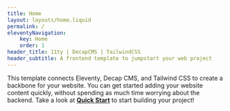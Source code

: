```yaml
---
title: Home
layout: layouts/home.liquid
permalink: /
eleventyNavigation:
    key: Home
    order: 1
header_title: 11ty | DecapCMS | TailwindCSS
header_subtitle: A frontend template to jumpstart your web project
---
```



This template connects Eleventy, Decap CMS, and Tailwind CSS to create a backbone for your website. You can get started adding your website content quickly, without spending as much time worrying about the backend. Take a look at **[Quick Start](https://11ty-decap-starter.kind.systems/quickstart)** to start building your project!
